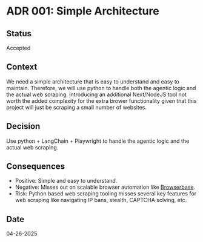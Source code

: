 # ADR 001: Simple Architecture

## Status
Accepted

## Context
We need a simple architecture that is easy to understand and easy to maintain.
Therefore, we will use python to handle both the agentic logic and the actual web scraping.
Introducing an additional Next/NodeJS tool not worth the added complexity for the extra brower
functionality given that this project will just be scraping a small number of websites.

## Decision
Use python + LangChain + Playwright to handle the agentic logic and the actual web scraping.

## Consequences
- Positive: Simple and easy to understand.
- Negative: Misses out on scalable browser automation like [Browserbase](https://www.browserbase.com/).
- Risk: Python based web scraping tooling misses several key features for web scraping like navigating IP bans,
stealth, CAPTCHA solving, etc.

## Date
04-26-2025